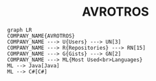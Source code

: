 <h1 align="center">AVROTROS</h1>

```mermaid
graph LR
COMPANY_NAME{AVROTROS}
COMPANY_NAME ---> U{Users} ---> UN[3]
COMPANY_NAME ---> R{Repositories} ---> RN[15]
COMPANY_NAME ---> G{Gists} ---> GN[2]
COMPANY_NAME ---> ML{Most Used<br>Languages}
ML --> Java[Java]
ML --> C#[C#]
```
